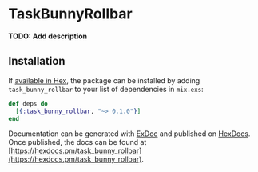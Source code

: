 # TaskBunnyRollbar

**TODO: Add description**

## Installation

If [available in Hex](https://hex.pm/docs/publish), the package can be installed
by adding `task_bunny_rollbar` to your list of dependencies in `mix.exs`:

```elixir
def deps do
  [{:task_bunny_rollbar, "~> 0.1.0"}]
end
```

Documentation can be generated with [ExDoc](https://github.com/elixir-lang/ex_doc)
and published on [HexDocs](https://hexdocs.pm). Once published, the docs can
be found at [https://hexdocs.pm/task_bunny_rollbar](https://hexdocs.pm/task_bunny_rollbar).

